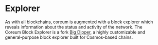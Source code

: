 # Explorer

As with all blockchains, coreum is augmented with a block explorer which reveals information about the status and activity of the network. The Coreum Block Explorer is a fork [Big Dipper](https://bigdipper.live), a highly customizable and general-purpose block explorer built for Cosmos-based chains.

